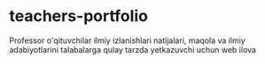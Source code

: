 # teachers-portfolio
Professor o'qituvchilar ilmiy izlanishlari natijalari, maqola va ilmiy adabiyotlarini talabalarga qulay tarzda yetkazuvchi uchun web ilova

